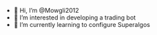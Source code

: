 - 👋 Hi, I’m @Mowgli2012
- 👀 I’m interested in developing a trading bot
- 🌱 I’m currently learning to configure Superalgos



